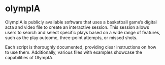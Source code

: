 # olympIA

OlympIA is publicly available software that uses a basketball game’s digital acta and video file to create an interactive session. This session allows users to search and select specific plays based on a wide range of features, such as the play outcome, three-point attempts, or missed shots.

Each script is thoroughly documented, providing clear instructions on how to use them. Additionally, various files with examples showcase the capabilities of OlympIA.
